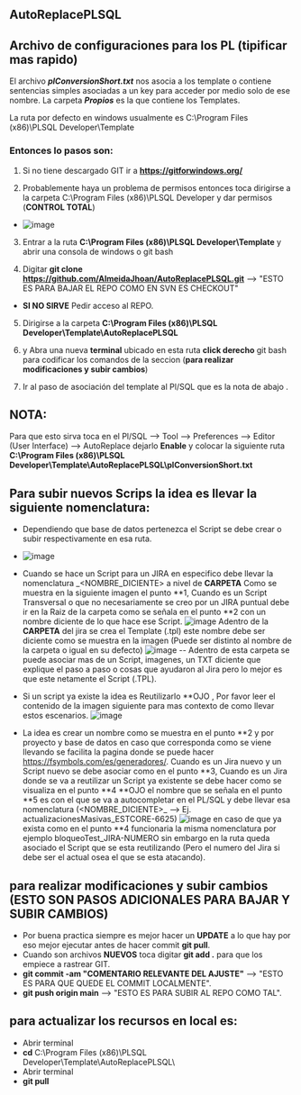 ## AutoReplacePLSQL
## Archivo de configuraciones para los PL (tipificar mas rapido)


El archivo ***plConversionShort.txt*** nos asocia a los template o contiene sentencias simples asociadas a un key para acceder por medio solo de ese nombre.
La carpeta ***Propios*** es la que contiene los Templates.

La ruta por defecto en windows usualmente es C:\Program Files (x86)\PLSQL Developer\Template

### Entonces lo pasos son:

1. Si no tiene descargado GIT ir a **https://gitforwindows.org/**

2. Probablemente haya un problema de permisos entonces toca dirigirse a la carpeta C:\Program Files (x86)\PLSQL Developer y dar permisos (**CONTROL TOTAL**)
 * ![image](https://user-images.githubusercontent.com/86784290/200571185-a501ef5b-eb41-4381-8e9e-a4ec5612ee9b.png)
 
3. Entrar a la ruta **C:\Program Files (x86)\PLSQL Developer\Template** y abrir una consola de windows o git bash

4. Digitar           **git clone https://github.com/AlmeidaJhoan/AutoReplacePLSQL.git**    --> "ESTO ES PARA BAJAR EL REPO COMO EN SVN ES CHECKOUT"
  * __SI NO SIRVE__ Pedir acceso al REPO.

5. Dirigirse a la carpeta **C:\Program Files (x86)\PLSQL Developer\Template\AutoReplacePLSQL**

6. y Abra una nueva **terminal** ubicado en esta ruta **click derecho**  git bash para codificar los comandos de la seccion (__para realizar modificaciones y subir cambios__)

7. Ir al paso de asociación del template al Pl/SQL que es la nota de abajo .

## NOTA:

Para que esto sirva toca en el Pl/SQL --> Tool --> Preferences --> Editor (User Interface) --> AutoReplace dejarlo **Enable** y colocar la siguiente ruta 
**C:\Program Files (x86)\PLSQL Developer\Template\AutoReplacePLSQL\plConversionShort.txt**

## Para subir nuevos Scrips la idea es llevar la siguiente nomenclatura:
* Dependiendo que base de datos pertenezca el Script se debe crear o subir respectivamente en esa ruta. 

* ![image](https://user-images.githubusercontent.com/86784290/200571552-f13aacc1-a9ce-40a2-bcb0-fc82ea81d9ed.png)

* Cuando se hace un Script para un JIRA en especifico debe llevar la nomenclatura <JI-RA>_<NOMBRE_DICIENTE> a nivel de **CARPETA** Como se muestra en la siguiente imagen el punto **1, Cuando es un Script Transversal o que no necesariamente se creo por un JIRA puntual debe ir en la Raiz de la carpeta como se señala en el punto **2 con un nombre diciente de lo que hace ese Script. 
 ![image](https://user-images.githubusercontent.com/86784290/200573226-dda77666-1131-4bc9-ad2a-40c19de388a1.png)
 Adentro de la **CARPETA** del jira se crea el Template (.tpl) este nombre debe ser diciente como se muestra en la imagen (Puede ser distinto al nombre de la carpeta o igual en su defecto) ![image](https://user-images.githubusercontent.com/86784290/200574078-e31608d5-3e79-4b11-86aa-1bd7559c9ee7.png)
-- Adentro de esta carpeta se puede asociar mas de un Script, imagenes, un TXT diciente que explique el paso a paso o cosas que ayudaron al Jira pero lo mejor es que este netamente el Script (.TPL).
 
* Si un script ya existe la idea es Reutilizarlo **OJO , Por favor leer el contenido de la imagen siguiente para mas contexto de como llevar estos escenarios.
 ![image](https://user-images.githubusercontent.com/86784290/200575817-210dec7b-2077-4be8-802a-e1c848b25298.png)
 
* La idea es crear un nombre como se muestra en el punto **2 y por proyecto y base de datos en caso que corresponda como se viene llevando se facilita la pagina donde se puede hacer https://fsymbols.com/es/generadores/.
 Cuando es un Jira nuevo y un Script nuevo se debe asociar como en el punto **3, Cuando es un Jira donde se va a reutilizar un Script ya existente se debe hacer como se visualiza en el punto **4 **OJO el nombre que se señala en el punto **5 es con el que se va a autocompletar en el PL/SQL y debe llevar esa nomenclatura (<NOMBRE_DICIENTE>_<JIRA-NUMERO> --> Ej. actualizacionesMasivas_ESTCORE-6625) ![image](https://user-images.githubusercontent.com/86784290/200578396-afd19a9b-dbe7-4d43-99cc-bbe58b757ee3.png) en caso de que ya exista como en el punto **4 funcionaria la misma nomenclatura por ejemplo bloqueoTest_JIRA-NUMERO sin embargo en la ruta queda asociado el Script que se esta reutilizando (Pero el numero del Jira si debe ser el actual osea el que se esta atacando).
 
 ## para realizar modificaciones y subir cambios (ESTO SON PASOS ADICIONALES PARA BAJAR Y SUBIR CAMBIOS)

* Por buena practica siempre es mejor hacer un **UPDATE** a lo que hay por eso mejor ejecutar antes de hacer commit **git pull**.
* Cuando son archivos **NUEVOS** toca digitar **git add .** para que los empiece a rastrear GIT.
* **git commit -am "COMENTARIO RELEVANTE DEL AJUSTE"**    --> "ESTO ES PARA QUE QUEDE EL COMMIT LOCALMENTE".
* **git push origin main** --> "ESTO ES PARA SUBIR AL REPO COMO TAL".

## para actualizar los recursos en local es:
  * Abrir terminal
  * **cd** C:\Program Files (x86)\PLSQL Developer\Template\AutoReplacePLSQL\
  * Abrir terminal
  * **git pull**
